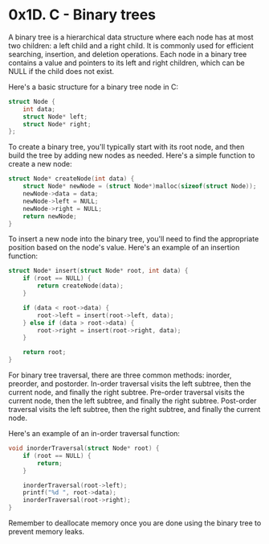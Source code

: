 # 0x1D. C - Binary trees

A binary tree is a hierarchical data structure where each node has at most two children: a left child and a right child. It is commonly used for efficient searching, insertion, and deletion operations. Each node in a binary tree contains a value and pointers to its left and right children, which can be NULL if the child does not exist.

Here's a basic structure for a binary tree node in C:

```c
struct Node {
    int data;
    struct Node* left;
    struct Node* right;
};
```

To create a binary tree, you'll typically start with its root node, and then build the tree by adding new nodes as needed. Here's a simple function to create a new node:

```c
struct Node* createNode(int data) {
    struct Node* newNode = (struct Node*)malloc(sizeof(struct Node));
    newNode->data = data;
    newNode->left = NULL;
    newNode->right = NULL;
    return newNode;
}
```

To insert a new node into the binary tree, you'll need to find the appropriate position based on the node's value. Here's an example of an insertion function:

```c
struct Node* insert(struct Node* root, int data) {
    if (root == NULL) {
        return createNode(data);
    }

    if (data < root->data) {
        root->left = insert(root->left, data);
    } else if (data > root->data) {
        root->right = insert(root->right, data);
    }

    return root;
}
```

For binary tree traversal, there are three common methods: inorder, preorder, and postorder. In-order traversal visits the left subtree, then the current node, and finally the right subtree. Pre-order traversal visits the current node, then the left subtree, and finally the right subtree. Post-order traversal visits the left subtree, then the right subtree, and finally the current node.

Here's an example of an in-order traversal function:

```c
void inorderTraversal(struct Node* root) {
    if (root == NULL) {
        return;
    }

    inorderTraversal(root->left);
    printf("%d ", root->data);
    inorderTraversal(root->right);
}
```

Remember to deallocate memory once you are done using the binary tree to prevent memory leaks.
